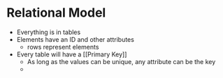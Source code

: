 # Relational Model
* Everything is in tables
* Elements have an ID and other attributes
	* rows represent elements
* Every table will have a [[Primary Key]]
	* As long as the values can be unique, any attribute can be the key
	* 
